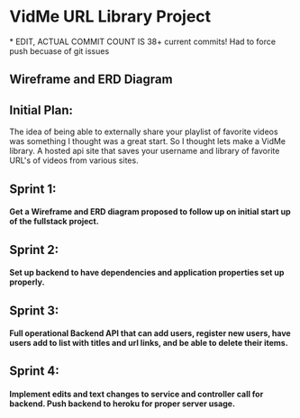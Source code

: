 <h1>VidMe URL Library Project</h1>
<a href= "https://vid-me-app.herokuapp.com/"></a>
<p>* EDIT, ACTUAL COMMIT COUNT IS 38+ current commits! Had to force push becuase of git issues</p>

<h2>Wireframe and ERD Diagram</h2>

<h2>Initial Plan:</h2>
<p>The idea of being able to externally share your playlist of favorite videos was something I thought was a great start.
So I thought lets make a VidMe library. A hosted api site that saves your username and library of favorite URL's of videos from various sites.</p>

<h2>Sprint 1:</h2>
<h4>Get a Wireframe and ERD diagram proposed to follow up on initial start up of the fullstack project.</h4>

<h2>Sprint 2:</h2>
<h4>Set up backend to have dependencies and application properties set up properly.</h4>

<h2>Sprint 3:</h2>
<h4>Full operational Backend API that can add users, register new users, have users add to list with titles and url links, and be able to delete their items.</h4>

<h2>Sprint 4:</h2>
<h4>Implement edits and text changes to service and controller call for backend. Push backend to heroku for proper server usage.</h4>
